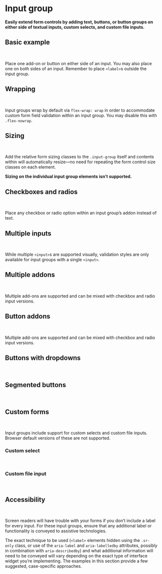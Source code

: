 <ClientOnly>

# Input group

**Easily extend form controls by adding text, buttons, or button groups on either side of textual inputs, custom selects, and custom file inputs.**

## Basic example
<br />

Place one add-on or button on either side of an input. You may also place one on both sides of an input. Remember to place `<label>`s outside the input group.

<element-slot :elementCode="content.data_1" />

<source-code :codeType="codeTypes.HTML" :content="content.data_1" />

## Wrapping
<br />

Input groups wrap by default via `flex-wrap: wrap` in order to accommodate custom form field validation within an input group. You may disable this with `.flex-nowrap`.

<element-slot :elementCode="content.data_2" />

<source-code :codeType="codeTypes.HTML" :content="content.data_2" />

## Sizing
<br />

Add the relative form sizing classes to the `.input-group` itself and contents within will automatically resize—no need for repeating the form control size classes on each element.

**Sizing on the individual input group elements isn’t supported.**

<element-slot :elementCode="content.data_3" />

<source-code :codeType="codeTypes.HTML" :content="content.data_3" />

## Checkboxes and radios
<br />

Place any checkbox or radio option within an input group’s addon instead of text.

<element-slot :elementCode="content.data_4" />

<source-code :codeType="codeTypes.HTML" :content="content.data_4" />

## Multiple inputs
<br />

While multiple `<input>`s are supported visually, validation styles are only available for input groups with a single `<input>`.

<element-slot :elementCode="content.data_5" />

<source-code :codeType="codeTypes.HTML" :content="content.data_5" />

## Multiple addons
<br />

Multiple add-ons are supported and can be mixed with checkbox and radio input versions.

<element-slot :elementCode="content.data_6" />

<source-code :codeType="codeTypes.HTML" :content="content.data_6" />

## Button addons
<br />

Multiple add-ons are supported and can be mixed with checkbox and radio input versions.

<element-slot :elementCode="content.data_7" />

<source-code :codeType="codeTypes.HTML" :content="content.data_7" />

## Buttons with dropdowns
<br />

<element-slot :elementCode="content.data_8" />

<source-code :codeType="codeTypes.HTML" :content="content.data_8" />

## Segmented buttons
<br />

<element-slot :elementCode="content.data_9" />

<source-code :codeType="codeTypes.HTML" :content="content.data_9" />

## Custom forms
<br />

Input groups include support for custom selects and custom file inputs. Browser default versions of these are not supported.

### Custom select
<br />

<element-slot :elementCode="content.data_10" />

<source-code :codeType="codeTypes.HTML" :content="content.data_10" />

### Custom file input
<br />

<element-slot :elementCode="content.data_11" />

<source-code :codeType="codeTypes.HTML" :content="content.data_11" />

## Accessibility
<br />

Screen readers will have trouble with your forms if you don’t include a label for every input. For these input groups, ensure that any additional label or functionality is conveyed to assistive technologies.

The exact technique to be used (`<label>` elements hidden using the `.sr-only` class, or use of the `aria-label` and `aria-labelledby` attributes, possibly in combination with `aria-describedby`) and what additional information will need to be conveyed will vary depending on the exact type of interface widget you’re implementing. The examples in this section provide a few suggested, case-specific approaches.

</ClientOnly>

<script>
  import * as codeTypes from '@/utils/codeTypes'
  import dataContent from '@/content/components/inputGroup'

  export default {
    data() {
      return {
        codeTypes: codeTypes,
        content: dataContent          
      }
    }
  }
</script>